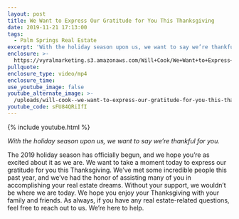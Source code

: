 ```yaml
---
layout: post
title: We Want to Express Our Gratitude for You This Thanksgiving
date: 2019-11-21 17:13:00
tags:
  - Palm Springs Real Estate
excerpt: 'With the holiday season upon us, we want to say we’re thankful for you.'
enclosure: >-
  https://vyralmarketing.s3.amazonaws.com/Will+Cook/We+Want+to+Express+Our+Gratitude+for+You+This+Thanksgiving.mp4
pullquote:
enclosure_type: video/mp4
enclosure_time:
use_youtube_image: false
youtube_alternate_image: >-
  /uploads/will-cook--we-want-to-express-our-gratitude-for-you-this-thanksgiving-youtube.jpg
youtube_code: sFU84QRiIfI
---
```


{% include youtube.html %}

*With the holiday season upon us, we want to say we’re thankful for you.*

The 2019 holiday season has officially begun, and we hope you’re as excited about it as we are. We want to take a moment today to express our gratitude for you this Thanksgiving. We’ve met some incredible people this past year, and we’ve had the honor of assisting many of you in accomplishing your real estate dreams. Without your support, we wouldn’t be where we are today. We hope you enjoy your Thanksgiving with your family and friends. As always, if you have any real estate-related questions, feel free to reach out to us. We’re here to help.